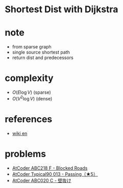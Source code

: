 # Shortest Dist with Dijkstra 


# note 
- from sparse graph
- single source shortest path
- return dist and predecessors


# complexity
- $O(E\log{V})$ (sparse)
- $O(V^2\log{V})$ (dense)


# references 
- [wiki en](https://en.wikipedia.org/wiki/Dijkstra%27s_algorithm)


# problems
- [AtCoder ABC218 F - Blocked Roads](https://atcoder.jp/contests/abc218/tasks/abc218_f)
- [AtCoder Typical90 013 - Passing（★5）](https://atcoder.jp/contests/typical90/tasks/typical90_m)
- [AtCoder ABC020 C - 壁抜け](https://atcoder.jp/contests/abc020/tasks/abc020_c)